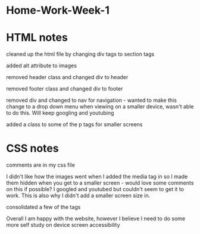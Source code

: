 # Home-Work-Week-1

# HTML notes
cleaned up the html file by changing div tags to section tags

added alt attribute to images

removed header class and changed div to header

removed footer class and changed div to footer

removed div and changed to nav for navigation - wanted to make this change to a drop down menu when viewing on a smaller device, wasn't able to do this. Will keep googling and youtubing

added a class to some of the p tags for smaller screens

# CSS notes
comments are in my css file 

I didn't like how the images went when I added the media tag in so I made them hidden when you get to a smaller screen - would love some comments on this if possible? I googled and youtubed but couldn't seem to get it to work. This is also why I didn't add a smaller screen size in. 

consolidated a few of the tags 

Overall I am happy with the website, however I believe I need to do some more self study on device screen accessibility